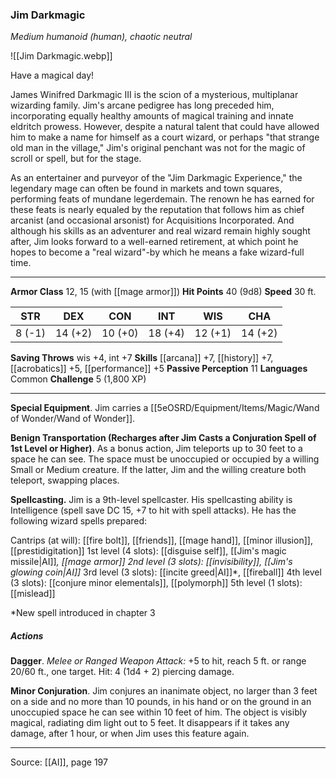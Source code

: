 ### Jim Darkmagic
_Medium humanoid (human), chaotic neutral_

![[Jim Darkmagic.webp]]

Have a magical day!


James Winifred Darkmagic III is the scion of a mysterious, multiplanar wizarding family. Jim's arcane pedigree has long preceded him, incorporating equally healthy amounts of magical training and innate eldritch prowess. However, despite a natural talent that could have allowed him to make a name for himself as a court wizard, or perhaps "that strange old man in the village," Jim's original penchant was not for the magic of scroll or spell, but for the stage.

As an entertainer and purveyor of the "Jim Darkmagic Experience," the legendary mage can often be found in markets and town squares, performing feats of mundane legerdemain. The renown he has earned for these feats is nearly equaled by the reputation that follows him as chief arcanist (and occasional arsonist) for Acquisitions Incorporated. And although his skills as an adventurer and real wizard remain highly sought after, Jim looks forward to a well-earned retirement, at which point he hopes to become a "real wizard"-by which he means a fake wizard-full time.






---

**Armor Class** 12, 15 (with [[mage armor]])
**Hit Points** 40 (9d8)
**Speed** 30 ft.

| STR     | DEX     | CON     | INT     | WIS     | CHA     |
|---------|---------|---------|---------|---------|---------|
| 8 (-1) | 14 (+2) | 10 (+0) | 18 (+4) | 12 (+1) | 14 (+2) |

**Saving Throws** wis +4, int +7
**Skills** [[arcana]] +7, [[history]] +7, [[acrobatics]] +5, [[performance]] +5
**Passive Perception** 11
**Languages** Common
**Challenge** 5 (1,800 XP)

---

**Special Equipment**. Jim carries a [[5eOSRD/Equipment/Items/Magic/Wand of Wonder/Wand of Wonder]].

**Benign Transportation (Recharges after Jim Casts a Conjuration Spell of 1st Level or Higher)**. As a bonus action, Jim teleports up to 30 feet to a space he can see. The space must be unoccupied or occupied by a willing Small or Medium creature. If the latter, Jim and the willing creature both teleport, swapping places.

**Spellcasting.** Jim is a 9th-level spellcaster. His spellcasting ability is Intelligence (spell save DC 15, +7 to hit with spell attacks). He has the following wizard spells prepared:

Cantrips (at will): [[fire bolt]], [[friends]], [[mage hand]], [[minor illusion]], [[prestidigitation]]
1st level (4 slots): [[disguise self]], [[Jim's magic missile|AI]]*, [[mage armor]]
2nd level (3 slots): [[invisibility]], [[Jim's glowing coin|AI]]*
3rd level (3 slots): [[incite greed|AI]]*, [[fireball]]
4th level (3 slots): [[conjure minor elementals]], [[polymorph]]
5th level (1 slots): [[mislead]]

*New spell introduced in chapter 3

##### Actions
**Dagger**. _Melee or Ranged Weapon Attack:_ +5 to hit, reach 5 ft. or range 20/60 ft., one target. Hit: 4 (1d4 + 2) piercing damage.

**Minor Conjuration**. Jim conjures an inanimate object, no larger than 3 feet on a side and no more than 10 pounds, in his hand or on the ground in an unoccupied space he can see within 10 feet of him. The object is visibly magical, radiating dim light out to 5 feet. It disappears if it takes any damage, after 1 hour, or when Jim uses this feature again.


---

Source: [[AI]], page 197